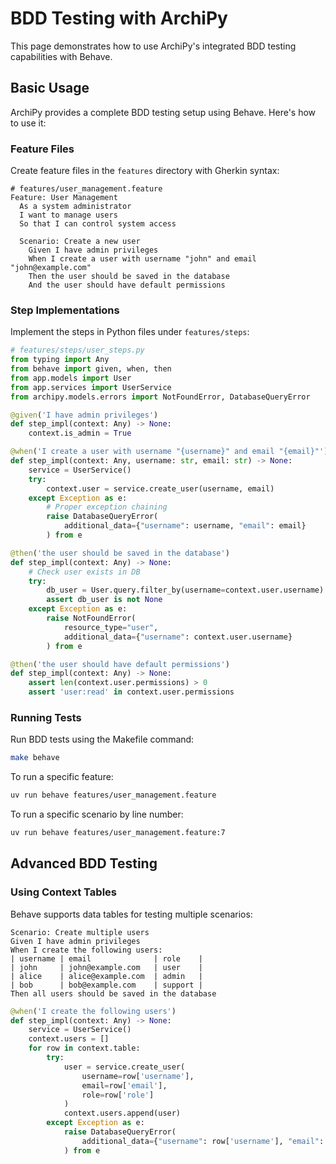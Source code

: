 # BDD Testing with ArchiPy

This page demonstrates how to use ArchiPy's integrated BDD testing capabilities with Behave.

## Basic Usage

ArchiPy provides a complete BDD testing setup using Behave. Here's how to use it:

### Feature Files

Create feature files in the `features` directory with Gherkin syntax:

```gherkin
# features/user_management.feature
Feature: User Management
  As a system administrator
  I want to manage users
  So that I can control system access

  Scenario: Create a new user
    Given I have admin privileges
    When I create a user with username "john" and email "john@example.com"
    Then the user should be saved in the database
    And the user should have default permissions
```

### Step Implementations

Implement the steps in Python files under `features/steps`:

```python
# features/steps/user_steps.py
from typing import Any
from behave import given, when, then
from app.models import User
from app.services import UserService
from archipy.models.errors import NotFoundError, DatabaseQueryError

@given('I have admin privileges')
def step_impl(context: Any) -> None:
    context.is_admin = True

@when('I create a user with username "{username}" and email "{email}"')
def step_impl(context: Any, username: str, email: str) -> None:
    service = UserService()
    try:
        context.user = service.create_user(username, email)
    except Exception as e:
        # Proper exception chaining
        raise DatabaseQueryError(
            additional_data={"username": username, "email": email}
        ) from e

@then('the user should be saved in the database')
def step_impl(context: Any) -> None:
    # Check user exists in DB
    try:
        db_user = User.query.filter_by(username=context.user.username).first()
        assert db_user is not None
    except Exception as e:
        raise NotFoundError(
            resource_type="user",
            additional_data={"username": context.user.username}
        ) from e

@then('the user should have default permissions')
def step_impl(context: Any) -> None:
    assert len(context.user.permissions) > 0
    assert 'user:read' in context.user.permissions
```

### Running Tests

Run BDD tests using the Makefile command:

```bash
make behave
```

To run a specific feature:

```bash
uv run behave features/user_management.feature
```

To run a specific scenario by line number:

```bash
uv run behave features/user_management.feature:7
```

## Advanced BDD Testing

### Using Context Tables

Behave supports data tables for testing multiple scenarios:

```gherkin
Scenario: Create multiple users
Given I have admin privileges
When I create the following users:
| username | email              | role    |
| john     | john@example.com   | user    |
| alice    | alice@example.com  | admin   |
| bob      | bob@example.com    | support |
Then all users should be saved in the database
```

```python
@when('I create the following users')
def step_impl(context: Any) -> None:
    service = UserService()
    context.users = []
    for row in context.table:
        try:
            user = service.create_user(
                username=row['username'],
                email=row['email'],
                role=row['role']
            )
            context.users.append(user)
        except Exception as e:
            raise DatabaseQueryError(
                additional_data={"username": row['username'], "email": row['email']}
            ) from e
```
